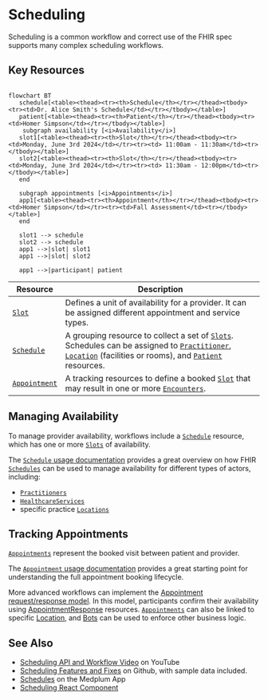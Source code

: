# Scheduling

Scheduling is a common workflow and correct use of the FHIR spec supports many complex scheduling workflows.

## Key Resources

```mermaid

flowchart BT
   schedule[<table><thead><tr><th>Schedule</th></tr></thead><tbody><tr><td>Dr. Alice Smith's Schedule</td></tr></tbody></table>]
   patient[<table><thead><tr><th>Patient</th></tr></thead><tbody><tr><td>Homer Simpson</td></tr></tbody></table>]
    subgraph availability [<i>Availability</i>]
   slot1[<table><thead><tr><th>Slot</th></tr></thead><tbody><tr><td>Monday, June 3rd 2024</td></tr><tr><td> 11:00am - 11:30am</td><tr></tbody></table>]
   slot2[<table><thead><tr><th>Slot</th></tr></thead><tbody><tr><td>Monday, June 3rd 2024</td></tr><tr><td> 11:30am - 12:00pm</td><tr></tbody></table>]
   end

   subgraph appointments [<i>Appointments</i>]
   app1[<table><thead><tr><th>Appointment</th></tr></thead><tbody><tr><td>Homer Simpson</td></tr><tr><td>Fall Assessment</td><tr></tbody></table>]
   end

   slot1 --> schedule
   slot2 --> schedule
   app1 -->|slot| slot1
   app1 -->|slot| slot2

   app1 -->|participant| patient

```

| **Resource**                                          | **Description**                                                                                                                                                                                                                                                                                             |
| ----------------------------------------------------- | ----------------------------------------------------------------------------------------------------------------------------------------------------------------------------------------------------------------------------------------------------------------------------------------------------------- |
| [`Slot`](/docs/api/fhir/resources/slot)               | Defines a unit of availability for a provider. It can be assigned different appointment and service types.                                                                                                                                                                                                  |
| [`Schedule`](/docs/api/fhir/resources/schedule)       | A grouping resource to collect a set of [`Slots`](/docs/api/fhir/resources/slot). Schedules can be assigned to [`Practitioner`](/docs/api/fhir/resources/practitioner), [`Location`](/docs/api/fhir/resources/location) (facilities or rooms), and [`Patient`](/docs/api/fhir/resources/patient) resources. |
| [`Appointment`](/docs/api/fhir/resources/appointment) | A tracking resources to define a booked [`Slot`](/docs/api/fhir/resources/slot) that may result in one or more [`Encounters`](/docs/api/fhir/resources/encounter).                                                                                                                                          |

## Managing Availability

To manage provider availability, workflows include a [`Schedule`](/docs/api/fhir/resources/schedule) resource, which has one or more [`Slots`](/docs/api/fhir/resources/slot) of availability.

The [`Schedule` usage documentation](/docs/api/fhir/resources/schedule?section=usage) provides a great overview on how FHIR [`Schedules`](/docs/api/fhir/resources/schedule) can be used to manage availability for different types of actors, including:

- [`Practitioners`](/docs/api/fhir/resources/practitioner)
- [`HealthcareServices`](/docs/api/fhir/resources/healthcareservice)
- specific practice [`Locations`](/docs/api/fhir/resources/location)

## Tracking Appointments

[`Appointments`](/docs/api/fhir/resources/appointment) represent the booked visit between patient and provider.

The [`Appointment` usage documentation](/docs/api/fhir/resources/appointment?section=usage) provides a great starting point for understanding the full appointment booking lifecycle.

More advanced workflows can implement the [Appointment request/response model](/docs/api/fhir/resources/appointment?section=relationships). In this model, participants confirm their availability using [AppointmentResponse](/docs/api/fhir/resources/appointmentresponse) resources. [`Appointments`](/docs/api/fhir/resources/appointment) can also be linked to specific [Location](/docs/api/fhir/resources/location), and [Bots](/docs/bots) can be used to enforce other business logic.

## See Also

- [Scheduling API and Workflow Video](https://youtu.be/6yAROc0KPos) on YouTube
- [Scheduling Features and Fixes](https://github.com/medplum/medplum/pulls?q=is%3Apr+label%3Ascheduling) on Github, with sample data included.
- [Schedules](https://app.medplum.com/Schedule) on the Medplum App
- [Scheduling React Component](https://storybook.medplum.com/?path=/docs/medplum-scheduler--basic)

